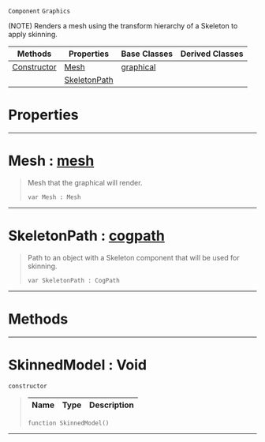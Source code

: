  `Component` `Graphics`



(NOTE) Renders a mesh using the transform hierarchy of a Skeleton to apply skinning.

|Methods|Properties|Base Classes|Derived Classes|
|---|---|---|---|
|[ Constructor](skinnedmodel.md#skinnedmodel-void)|[ Mesh](skinnedmodel.md#mesh-zilch-engine-documen)|[graphical](graphical.md)| |
| |[ SkeletonPath](skinnedmodel.md#skeletonpath-zilch-engine)| | |


 #  Properties


---  
 #  Mesh : [mesh](mesh.md)

> Mesh that the graphical will render.
> ``` lang=cpp, name=Nada
> var Mesh : Mesh


---  
 #  SkeletonPath : [cogpath](cogpath.md)

> Path to an object with a Skeleton component that will be used for skinning.
> ``` lang=cpp, name=Nada
> var SkeletonPath : CogPath


---  
 #  Methods


---  
 #  SkinnedModel : Void

 `constructor`

> 
> |Name|Type|Description|
> |---|---|---|
> ``` lang=cpp, name=Nada
> function SkinnedModel()
> ``` 


---  
 

 